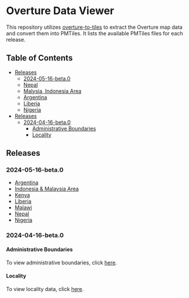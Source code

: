 # Overture Data Viewer

This repository utilizes [overture-to-tiles](https://github.com/kshitijrajsharma/overture-to-tiles) to extract the Overture map data and convert them into PMTiles. It lists the available PMTiles files for each release.

## Table of Contents
- [Releases](#releases)
  - [2024-05-16-beta.0](#2024-05-16-beta.0)
  - [Nepal](#nepal)
  - [Malysia, Indonesia Area](#malysia)
  - [Argentina](#argentina)
  - [Liberia](#liberia)
  - [Nigeria](#nigeria)
- [Releases](#releases)
  - [2024-04-16-beta.0](#2024-04-16-beta0)
    - [Administrative Boundaries](#administrative-boundaries)
    - [Locality](#locality)


## Releases

### 2024-05-16-beta.0

- [Argentina](https://hotosm.github.io/overture-to-tiles/?url=https%3A%2F%2Fstaging-raw-data-api.s3.amazonaws.com%2Fdefault%2Foverture%2F2024-05-16-beta.0%2Fargentina%2Fpmtiles)
- [Indonesia & Malaysia Area](https://hotosm.github.io/overture-to-tiles/?url=https%3A%2F%2Fstaging-raw-data-api.s3.amazonaws.com%2Fdefault%2Foverture%2F2024-05-16-beta.0%2Findonesia%2Fpmtiles)
- [Kenya](https://hotosm.github.io/overture-to-tiles/?url=https%3A%2F%2Fstaging-raw-data-api.s3.amazonaws.com%2Fdefault%2Foverture%2F2024-05-16-beta.0%2Fkenya%2Fpmtiles)
- [Liberia](https://hotosm.github.io/overture-to-tiles/?url=https%3A%2F%2Fstaging-raw-data-api.s3.amazonaws.com%2Fdefault%2Foverture%2F2024-05-16-beta.0%2Fliberia%2Fpmtiles)
- [Malawi](https://hotosm.github.io/overture-to-tiles/?url=https%3A%2F%2Fstaging-raw-data-api.s3.amazonaws.com%2Fdefault%2Foverture%2F2024-05-16-beta.0%2Fmalawi%2Fpmtiles)
- [Nepal](https://hotosm.github.io/overture-to-tiles/?url=https%3A%2F%2Fstaging-raw-data-api.s3.amazonaws.com%2Fdefault%2Foverture%2F2024-05-16-beta.0%2Fnepal%2Fpmtiles)
- [Nigeria](https://hotosm.github.io/overture-to-tiles/?url=https%3A%2F%2Fstaging-raw-data-api.s3.amazonaws.com%2Fdefault%2Foverture%2F2024-05-16-beta.0%2Fnigeria%2Fpmtiles)


### 2024-04-16-beta.0

#### Administrative Boundaries

To view administrative boundaries, click [here](https://protomaps.github.io/PMTiles/?url=https%3A%2F%2Fproduction-raw-data-api.s3.amazonaws.com%2Fdefault%2Foverture%2F2024-04-16-beta.0%2Fadb.pmtiles#map=1.64/36.6/0).

#### Locality

To view locality data, click [here](https://protomaps.github.io/PMTiles/?url=https%3A%2F%2Fproduction-raw-data-api.s3.amazonaws.com%2Fdefault%2Foverture%2F2024-04-16-beta.0%2Flocality.pmtiles#map=0.96/-11.9/0).


